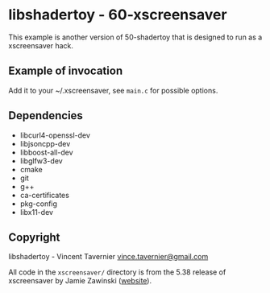 # libshadertoy - 60-xscreensaver

This example is another version of 50-shadertoy that is designed to run
as a xscreensaver hack.

## Example of invocation

Add it to your ~/.xscreensaver, see `main.c` for possible options.

## Dependencies

* libcurl4-openssl-dev
* libjsoncpp-dev
* libboost-all-dev
* libglfw3-dev
* cmake
* git
* g++
* ca-certificates
* pkg-config
* libx11-dev

## Copyright

libshadertoy - Vincent Tavernier <vince.tavernier@gmail.com>

All code in the `xscreensaver/` directory is from the 5.38 release
of xscreensaver by Jamie Zawinski ([website](https://www.jwz.org/xscreensaver/)).

